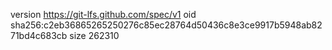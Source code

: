 version https://git-lfs.github.com/spec/v1
oid sha256:c2eb36865265250276c85ec28764d50436c8e3ce9917b5948ab8271bd4c683cb
size 262310
